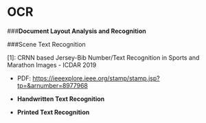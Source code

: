 # OCR

###**Document Layout Analysis and Recognition**



###Scene Text Recognition

[1]: CRNN based Jersey-Bib Number/Text Recognition in Sports and Marathon Images - ICDAR 2019
+ PDF: https://ieeexplore.ieee.org/stamp/stamp.jsp?tp=&arnumber=8977968


- **Handwritten Text Recognition**



- **Printed Text Recognition**



